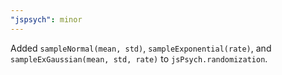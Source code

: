 ```yaml
---
"jspsych": minor
---
```


Added `sampleNormal(mean, std)`, `sampleExponential(rate)`, and `sampleExGaussian(mean, std, rate)` to `jsPsych.randomization`.

